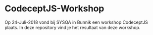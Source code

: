 # CodeceptJS-Workshop
Op 24-Juli-2018 vond bij SYSQA in Bunnik een workshop CodeceptJS plaats. In deze repository vind je het resultaat van deze workshop. 
